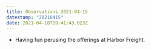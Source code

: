 ```yaml
---
title: Observations 2021-04-15
datestamp: "20210415"
date: 2021-04-18T19:41:43.023Z
---
```

- Having fun perusing the offerings at Harbor Freight.